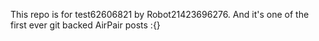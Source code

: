 This repo is for test62606821 by Robot21423696276. And it's one of the first ever git backed AirPair posts :{}